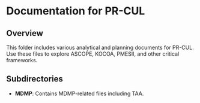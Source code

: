 # Documentation for PR-CUL

## Overview
This folder includes various analytical and planning documents for PR-CUL. Use these files to explore ASCOPE, KOCOA, PMESII, and other critical frameworks.

## Subdirectories
- **MDMP**: Contains MDMP-related files including TAA.
